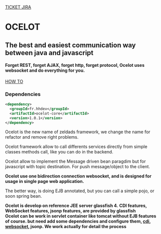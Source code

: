 [TICKET JIRA](https://issues.sonatype.org/browse/OSSRH-15324)
# OCELOT
## The best and easiest communication way between java and javascript
#### Forget REST, forget AJAX, forget http, forget protocol, Ocelot uses websocket and do everything for you.

[HOW TO](https://github.com/hhdevelopment/ocelot/wiki/howto)

### Dependencies
```xml
<dependency>
  <groupId>fr.hhdev</groupId>
  <artifactId>ocelot-core</artifactId>
  <version>1.0.1</version>
</dependency>
```

Ocelot is the new name of zeldads framework, we change the name for refactor and remove right problems.

Ocelot framework allow to call differents services directly from simple classes methods call, like you can do in the backend.

Ocelot allow to implement the Message driven bean paragdim but for javascript with topic destination.
For push message/object to the client.

**Ocelot use one bidirection connection websocket, and is designed for usage in  single page web application.**

The better way, is doing EJB annotated, but you can call a simple pojo, or soon spring bean.

**Ocelot is develop on reference JEE server glassfish 4.**
**CDI features, WebSocket features, jsonp features, are provided by glassfish**  
**Ocelot can be work in servlet container like tomcat without EJB features of course. but need add some dependencies and configure them, [cdi](http://docs.jboss.org/weld/reference/1.0.0/en-US/html/environments.html), [websocket](http://tomcat.apache.org/tomcat-7.0-doc/web-socket-howto.html), jsonp. We work actually for detail the process**


